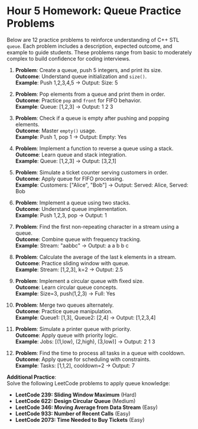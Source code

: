 # Hour 5 Homework: Queue Practice Problems

Below are 12 practice problems to reinforce understanding of C++ STL `queue`. Each problem includes a description, expected outcome, and example to guide students. These problems range from basic to moderately complex to build confidence for coding interviews.

1. **Problem**: Create a queue, push 5 integers, and print its size.  
   **Outcome**: Understand queue initialization and `size()`.  
   **Example**: Push 1,2,3,4,5 → Output: Size: 5  

2. **Problem**: Pop elements from a queue and print them in order.  
   **Outcome**: Practice `pop` and `front` for FIFO behavior.  
   **Example**: Queue: [1,2,3] → Output: 1 2 3  

3. **Problem**: Check if a queue is empty after pushing and popping elements.  
   **Outcome**: Master `empty()` usage.  
   **Example**: Push 1, pop 1 → Output: Empty: Yes  

4. **Problem**: Implement a function to reverse a queue using a stack.  
   **Outcome**: Learn queue and stack integration.  
   **Example**: Queue: [1,2,3] → Output: [3,2,1]  

5. **Problem**: Simulate a ticket counter serving customers in order.  
   **Outcome**: Apply queue for FIFO processing.  
   **Example**: Customers: ["Alice", "Bob"] → Output: Served: Alice, Served: Bob  

6. **Problem**: Implement a queue using two stacks.  
   **Outcome**: Understand queue implementation.  
   **Example**: Push 1,2,3, pop → Output: 1  

7. **Problem**: Find the first non-repeating character in a stream using a queue.  
   **Outcome**: Combine queue with frequency tracking.  
   **Example**: Stream: "aabbc" → Output: a a b b c  

8. **Problem**: Calculate the average of the last k elements in a stream.  
   **Outcome**: Practice sliding window with queue.  
   **Example**: Stream: [1,2,3], k=2 → Output: 2.5  

9. **Problem**: Implement a circular queue with fixed size.  
   **Outcome**: Learn circular queue concepts.  
   **Example**: Size=3, push(1,2,3) → Full: Yes  

10. **Problem**: Merge two queues alternately.  
    **Outcome**: Practice queue manipulation.  
    **Example**: Queue1: [1,3], Queue2: [2,4] → Output: [1,2,3,4]  

11. **Problem**: Simulate a printer queue with priority.  
    **Outcome**: Apply queue with priority logic.  
    **Example**: Jobs: [(1,low), (2,high), (3,low)] → Output: 2 1 3  

12. **Problem**: Find the time to process all tasks in a queue with cooldown.  
    **Outcome**: Apply queue for scheduling with constraints.  
    **Example**: Tasks: [1,1,2], cooldown=2 → Output: 7  

**Additional Practice**:  
Solve the following LeetCode problems to apply queue knowledge:  
- **LeetCode 239: Sliding Window Maximum** (Hard)  
- **LeetCode 622: Design Circular Queue** (Medium)  
- **LeetCode 346: Moving Average from Data Stream** (Easy)  
- **LeetCode 933: Number of Recent Calls** (Easy)  
- **LeetCode 2073: Time Needed to Buy Tickets** (Easy)